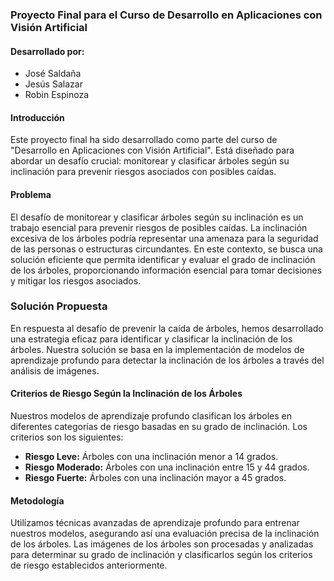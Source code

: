 ### Proyecto Final para el Curso de Desarrollo en Aplicaciones con Visión Artificial

#### Desarrollado por:
- José Saldaña
- Jesús Salazar
- Robin Espinoza

#### Introducción
Este proyecto final ha sido desarrollado como parte del curso de "Desarrollo en Aplicaciones con Visión Artificial". Está diseñado para abordar un desafío crucial: monitorear y clasificar árboles según su inclinación para prevenir riesgos asociados con posibles caídas.

#### Problema
El desafío de monitorear y clasificar árboles según su inclinación es un trabajo esencial para prevenir riesgos de posibles caídas. La inclinación excesiva de los árboles podría representar una amenaza para la seguridad de las personas o estructuras circundantes. En este contexto, se busca una solución eficiente que permita identificar y evaluar el grado de inclinación de los árboles, proporcionando información esencial para tomar decisiones y mitigar los riesgos asociados.

### Solución Propuesta

En respuesta al desafío de prevenir la caída de árboles, hemos desarrollado una estrategia eficaz para identificar y clasificar la inclinación de los árboles. Nuestra solución se basa en la implementación de modelos de aprendizaje profundo para detectar la inclinación de los árboles a través del análisis de imágenes.

#### Criterios de Riesgo Según la Inclinación de los Árboles

Nuestros modelos de aprendizaje profundo clasifican los árboles en diferentes categorías de riesgo basadas en su grado de inclinación. Los criterios son los siguientes:

- **Riesgo Leve:** Árboles con una inclinación menor a 14 grados.
- **Riesgo Moderado:** Árboles con una inclinación entre 15 y 44 grados.
- **Riesgo Fuerte:** Árboles con una inclinación mayor a 45 grados.

#### Metodología

Utilizamos técnicas avanzadas de aprendizaje profundo para entrenar nuestros modelos, asegurando así una evaluación precisa de la inclinación de los árboles. Las imágenes de los árboles son procesadas y analizadas para determinar su grado de inclinación y clasificarlos según los criterios de riesgo establecidos anteriormente.
